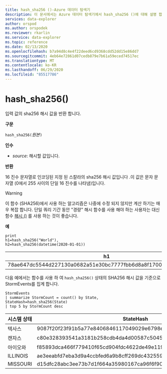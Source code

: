 ```yaml
---
title: hash_sha256 ()-Azure 데이터 탐색기
description: 이 문서에서는 Azure 데이터 탐색기에서 hash_sha256 ()에 대해 설명 합니다.
services: data-explorer
author: orspod
ms.author: orspodek
ms.reviewer: rkarlin
ms.service: data-explorer
ms.topic: reference
ms.date: 02/13/2020
ms.openlocfilehash: b7a94d8c4e4f22deed6cd9368cdd52dd15e86dd7
ms.sourcegitcommit: 4eb64e72861d07cedb879e7b61a59eced74517ec
ms.translationtype: MT
ms.contentlocale: ko-KR
ms.lasthandoff: 06/29/2020
ms.locfileid: "85517786"
---
```

# <a name="hash_sha256"></a>hash_sha256()

입력 값의 sha256 해시 값을 반환 합니다.

**구문**

`hash_sha256(`*원본*`)`

**인수**

* *source*: 해시할 값입니다.

**반환**

16 진수 문자열로 인코딩된 지정 된 스칼라의 sha256 해시 값입니다 .이 값은 문자 문자열 (0에서 255 사이의 단일 16 진수를 나타냄)입니다.

> [!WARNING]
> 이 함수 (SHA256)에서 사용 하는 알고리즘은 나중에 수정 되지 않지만 계산 하기는 매우 복잡 합니다. 단일 쿼리 기간 동안 "경량" 해시 함수를 사용 해야 하는 사용자는 대신 함수 [해시 ()](./hashfunction.md) 를 사용 하는 것이 좋습니다.

**예**

<!-- csl: https://kuskusdfv3.kusto.windows.net/Kuskus -->
```kusto
print 
h1=hash_sha256("World"),
h2=hash_sha256(datetime(2020-01-01))
```

|h1|h2|
|---|---|
|78ae647dc5544d227130a0682a51e30bc7777fbb6d8a8f17007463a3ecd1d524|ba666752dc1a20eb750b0eb64e780cc4c968bc9fb8813461c1d7e750f302d71d|

다음 예에서는 함수를 사용 하 여 `hash_sha256()` 상태의 SHA256 해시 값을 기준으로 StormEvents를 집계 합니다. 

<!-- csl: https://help.kusto.windows.net/Samples -->
```kusto
StormEvents 
| summarize StormCount = count() by State, StateHash=hash_sha256(State)
| top 5 by StormCount desc
```

|시스템 상태|StateHash|StormCount|
|---|---|---|
|텍사스|9087f20f23f91b5a77e8406846117049029e6798ebbd0d38aea68da73a00ca37|4701|
|캔자스|c80e328393541a3181b258cdb4da4d00587c5045e8cf3bb6c8fdb7016b69cc2e|3166|
|아이오와|f85893dca466f779410f65cd904fdc4622de49e119ad4e7c7e4a291ceed1820b|2337|
|ILLINOIS|ae3eeabfd7eba3d9a4ccbfed6a9b8cff269dc43255906476282e0184cf81b7fd|2022|
|MISSOURI|d15dfc28abc3ee73b7d1f664a35980167ca96f6f90e034db2a6525c0b8ba61b1|2016|
